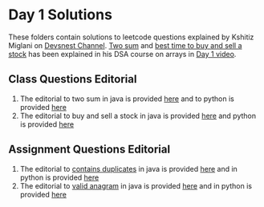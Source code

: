 # Day 1 Solutions

These folders contain solutions to leetcode questions explained by Kshitiz Miglani on [Devsnest Channel](https://www.youtube.com/channel/UCkxqJvZRzhM0oaBjbu3ZjFg). [Two sum](https://leetcode.com/problems/two-sum/) and [best time to buy and sell a stock](https://leetcode.com/problems/best-time-to-buy-and-sell-stock/) has been explained in his DSA course on arrays in [Day 1 video](https://www.youtube.com/watch?v=OSQk34Rtgx0&t=448s).

## Class Questions Editorial

1. The editorial to two sum in java is provided [here](..blob/master/2021/day1/two-sum/TwoSumJava.java) and to python is provided [here](..blob/master/2021/day1/two-sum/TwoSumPython.py)
2. The editorial to buy and sell a stock in java is provided [here]() and python is provided [here]()

## Assignment Questions Editorial

1. The editorial to [contains duplicates](https://leetcode.com/problems/contains-duplicate/) in java is provided [here](blob/master/2021/day1/contains-duplicate/ContainsDuplicate.java) and in python is provided [here](..blob/master/2021/day1/contains-duplicate/ContainsDuplicates.py)
2. The editorial to [valid anagram](https://leetcode.com/problems/valid-anagram/) in java is provided [here](..blob/master/2021/day1/valid-anagram/ValidAnagram.java) and in python is provided [here](..blob/master/2021/day1/valid-anagram/ValidAnagram.py)
